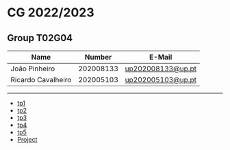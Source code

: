 # CG 2022/2023

## Group T02G04
| Name               | Number    | E-Mail             |
| ------------------ | --------- | ------------------ |
| João Pinheiro      | 202008133 | up202008133@up.pt  |
| Ricardo Cavalheiro | 202005103 | up202005103@up.pt  |

----

  - [tp1](tp1/README.md)
  - [tp2](tp2/README.md)
  - [tp3](tp3/README.md)
  - [tp4](tp4/README.md)
  - [tp5](tp5/README.md)
  - [Project](project/README.md)
